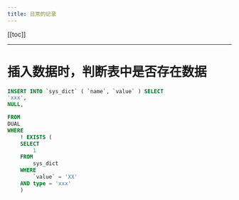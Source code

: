 ```yaml
---
title: 日常的记录
---
```


[[toc]]


---

# 插入数据时，判断表中是否存在数据

```sql
INSERT INTO `sys_dict` ( `name`, `value` ) SELECT
'xxx',
NULL,

FROM
DUAL 
WHERE
	! EXISTS (
	SELECT
		1 
	FROM
		sys_dict 
	WHERE
		`value` = 'XX' 
	AND type = 'xxx' 
	)
```

